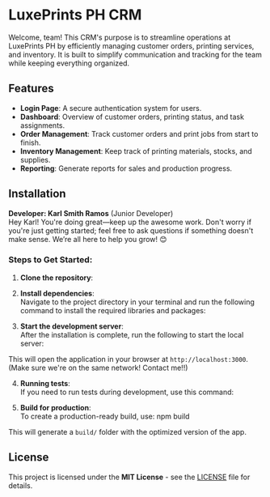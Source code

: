 # LuxePrints PH CRM

Welcome, team! This CRM's purpose is to streamline operations at LuxePrints PH by efficiently managing customer orders, printing services, and inventory. It is built to simplify communication and tracking for the team while keeping everything organized.

## Features

- **Login Page**: A secure authentication system for users.
- **Dashboard**: Overview of customer orders, printing status, and task assignments.
- **Order Management**: Track customer orders and print jobs from start to finish.
- **Inventory Management**: Keep track of printing materials, stocks, and supplies.
- **Reporting**: Generate reports for sales and production progress.

## Installation

**Developer: Karl Smith Ramos** (Junior Developer)  
Hey Karl! You're doing great—keep up the awesome work. Don't worry if you're just getting started; feel free to ask questions if something doesn't make sense. We’re all here to help you grow! 😊

### Steps to Get Started:

1. **Clone the repository**:

2. **Install dependencies**:  
Navigate to the project directory in your terminal and run the following command to install the required libraries and packages:

3. **Start the development server**:  
After the installation is complete, run the following to start the local server:

This will open the application in your browser at `http://localhost:3000`.
(Make sure we're on the same network! Contact me!!)

4. **Running tests**:  
If you need to run tests during development, use this command:

5. **Build for production**:  
To create a production-ready build, use: npm build

This will generate a `build/` folder with the optimized version of the app.

## License

This project is licensed under the **MIT License** - see the [LICENSE](LICENSE) file for details.


